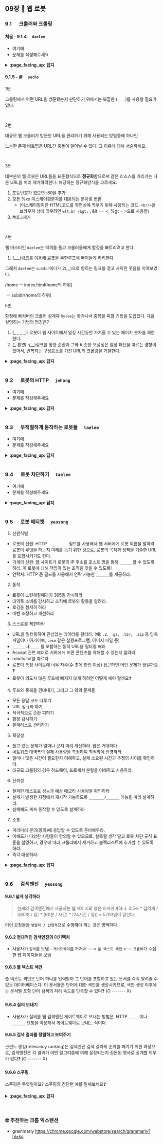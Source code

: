 ## 09장 :octopus: 웹 로봇

### 9.1 　  크롤러와 크롤링　 
#### 처음 - 9.1.4　 `daelee`
- 여기에
- 문제를 작성해주세요
<details>
<summary> <b> :page_facing_up: 답지 </b>  </summary>
<div markdown="1">
  
- 여기에
- 해설을 작성해주세요

</div>
</details>

#### 9.1.5 - 끝　 `secho`

1번

크롤링에서 어떤 URL을 방문했는지 판단하기 위해서는 복잡한 (____)를 사용할 필요가 있다.

<br>

2번

대규모 웹 크롤러가 방문한 URL을 관리하기 위해 사용되는 방법중에 하나인

느슨한 존재 비트맵은 URL간 충돌이 일어날 수 있다. 그 이유에 대해 서술하세요.

<br>


3번

대부분의 웹 로봇은 URL들을 표준형식으로 **정규화**함으로써 
같은 리소스를 가리키는 다른 URL을 미리 제거하려한다. 
해당하는 정규화방식을 고르세요.

1. 포트번호가 없으면 :80을 추가
2. 모든 %xx 이스케이핑문자를 대응되는 문자로 변환
   - (이스케이핑이란 HTML코드를 화면상에 띄우기 위해 사용되는 코드. 
   `<br/>`을 브라우저 상에 띄우려면 `&lt;br /&gt;` , &lt == <, %gt = >으로 사용함)
3. #태그제거

<br>

4번

웹 마스터인 `daelee`는 악의를 품고 크롤러들에게 함정을 빠트리려고 한다.

1. (___)링크를 이용해 로봇을 무한루프에 빠져들게 하려한다.

그래서  `daelee`는 `subdir`에다가  2(__)으로 향하는 링크를 걸고 사악한 웃음을 지어보였다.

/home   ㅡ index.html(home의 하위)

​    ㅡ   subdir(home의 하위)
<br>




5번

함정에 빠져버린 크롤러 설계자 `hylee`는 화가나서 중복을 피할 기법을 도입했다. 
다음 설명하는 기법의 명칭은?

1. (_ _ _ _): 로봇이 웹 사이트에서 일정 시간동안 가져올 수 있는 페이지 숫자를 제한한다.
2. (_ _발견) :(___)링크를 통한 순환과 그와 비슷한 오설정은 일정 패턴을 따르는 경향이 있어서, 
반복되는 구성요소를 가진 URL의 크롤링을 거절한다.



<details>
<summary> <b> :page_facing_up: 답지 </b>  </summary>
<div markdown="1">

1번

크롤링에서 어떤 URL을 방문했는지 판단하기 위해서는 복잡한 **(자료구조)**를 사용할 필요가 있다. 
-> URL은 굉장히 많기에 속도와 메모리사용에서 효과적인 자료구조를 사용해야한다.



2번

대규모 웹 크롤러가 방문한 URL을 관리하기 위해 사용되는 방법중에 하나인

느슨한 존재 비트맵은 URL간 충돌이 일어날 수 있다. 그 이유에 대해 서술하세요.

-> URL갯수는 잠재적으로 무한, 존재 비트는 유한하므로 같은 존재 비트에 두 URL이 매핑되어 충돌할 수 있다.



3번

대부분의 웹 로봇은 URL들을 표준형식으로 **정규화**함으로써 같은 리소스를 가리키는 다른 URL을 미리 제거하려한다. 
해당하는 정규화방식을 고르세요.

1. 포트번호가 없으면 :80을 추가
2. 모든 %xx 이스케이핑문자를 대응되는 문자로 변환
(이스케이핑이란 HTML코드를 화면상에 띄우기 위해 사용됨 `<br/>`을 브라우저 상에 띄우려면 `&lt;br /&gt;` , &lt = <, %gt = >으로 사용함)
3. #태그제거

=> 1,2,3번



4번

웹 마스터인 `daelee`는 악의를 품고 크롤러들에게 함정을 빠트리려고 한다.

1. (**심볼릭**)링크를 이용해 로봇을 무한루프에 빠져들게 하려한다.

그래서  `daelee`는 `subdir`에다가  2(**/home**)으로 향하는 링크를 걸고  사악한 웃음을 지어보였다.

/home   ㅡ index.html (home의 하위)

​    		ㅡ subdir (home의 하위)



5번

함정에 빠져버린 크롤러 설계자 `hylee`는 화가나서 중복을 피할 기법을 도입했다. 다음 설명하는 기법의 명칭은?

1. (**스로틀링**): 로봇이 웹 사이트에서 일정 시간동안 가져올 수 있는 페이지 숫자를 제한한다.
2. (**패턴**발견) :(**심볼릭**)링크를 통한 순환과 그와 비슷한 오설정은 일정 패턴을 따르는 경향이 있어서, 
반복되는 구성요소를 가진 URL의 크롤링을 거절한다.

</div>
</details>
<br>



### 9.2 　  로봇의 HTTP　 `jehong`
- 여기에
- 문제를 작성해주세요
<details>
<summary> <b> :page_facing_up: 답지 </b>  </summary>
<div markdown="1">
  
- 여기에
- 해설을 작성해주세요

</div>
</details>
<br>

### 9.3 　  부적절하게 동작하는 로봇들　 `taelee`
- 여기에
- 문제를 작성해주세요
<details>
<summary> <b> :page_facing_up: 답지 </b>  </summary>
<div markdown="1">
  
- 여기에
- 해설을 작성해주세요

</div>
</details>
<br>

### 9.4 　  로봇 차단하기　 `taelee`
- 여기에
- 문제를 작성해주세요
<details>
<summary> <b> :page_facing_up: 답지 </b>  </summary>
<div markdown="1">
  
- 여기에
- 해설을 작성해주세요

</div>
</details>
<br>

### 9.5 　  로봇 에티켓　 `yeosong`
1. 신원식별
- 로봇의 신원: HTTP `_________` 필드를 사용해서 웹 서버에게 로봇 이름을 말하라. 로봇이 무엇을 하는지 이해를 돕기 위한 것으로, 로봇의 목적과 정책을 기술한 URL을 포함시키기도 한다.
- 기계의 신원: 웹 사이트가 로봇의 IP 주소를 호스트 명을 통해 `______`할 수 있도록 하라. 이 로봇에 대해 책임이 있는 조직을 찾을 수 있도록!
- 연락처: HTTP 폼 필드를 사용해서 연락 가능한 `______`를 제공하라.

2. 동작
- 로봇이 노련해질때까지 365일 감시하라
- 대역폭 소비를 감시하고 조직에 로봇의 활동을 알려라. 
- 로깅을 철저히 하라
- 매번 조정하고 개선하라

3. 스스로를 제한하라
- URL을 필터링하여 관심없는 데이터를 걸러라. (예: `.Z, .gz, .tar, .zip` 등 압축파일이나 아카이브, `.exe` 같은 실행프로그램, 이미지 파일 등)
- `______`나 `____` 를 포함하는 동적 URL을 필터링 해라
- Accept 관련 헤더로 서버에게 어떤 콘텐츠를 이해할 수 있는지 알려라.
- robots.txt를 따르라
- 로봇이 특정 사이트에 너무 자주(수 초에 한번 이상) 접근하면 어떤 문제가 생길까요❓
- 로봇이 의도치 않은 루프에 빠지지 않게 하려면 어떻게 해야 할까요❓

4. 루프와 중복을 견뎌내기, 그리고 그 외의 문제들
- 모든 응답 코드 다루기
- URL 정규화 하기
- 적극적으로 순환 피하기
- 함정 감시하기
- 블랙리스트 관리하기

5. 확장성
- 풀고 있는 문제가 얼마나 큰지 미리 계산하라. 웹은 거대하다.
- 네트워크 대역폭의 실제 사용량을 측정하여 최적화에 반영하라.
- 얼마나 많은 시간이 필요한지 이해하고, 실제 소요된 시간과 추정의 차이를 확인하라.
- 대규모 크롤링의 경우 하드웨어, 프로세서 분할을 이해하고 사용하라.

6. 신뢰성
- 철저한 테스트로 성능과 예상 메모리 사용량을 확인하라
- 실패가 발생한 지점에서 재시작 가능하도록 `_______/______` 기능을 미리 설계하라.
- 실패해도 계속 동작할 수 있도록 설계하라

7. 소통
- 미리미리 문의(항의)에 응답할 수 있도록 준비해두라. 
- 이해도가 다양한 사람들이 항의할 수 있으므로, 설득할 생각 말고 로봇 차단 규칙 표준을 설명하고, 경우에 따라 크롤러에서 제거하고 블랙리스트에 추가할 수 있도록 하라.
- 즉각 대응하라. 



<details>
<summary> <b> :page_facing_up: 답지 </b>  </summary>
<div markdown="1">
  
1. 신원식별
- 로봇의 신원: HTTP `User-Agent` 필드를 사용해서 웹 서버에게 로봇 이름을 말하라. 로봇이 무엇을 하는지 이해를 돕기 위한 것으로, 로봇의 목적과 정책을 기술한 URL을 포함시키기도 한다.
- 기계의 신원: 웹 사이트가 로봇의 IP 주소를 호스트 명을 통해 `역방향 DNS`할 수 있도록 하라. 이 로봇에 대해 책임이 있는 조직을 찾을 수 있도록.
- 연락처: HTTP 폼 필드를 사용해서 연락 가능한 `이메일 주소`를 제공하라.

2. 동작
- 로봇이 노련해질때까지 365일 감시하라
- 대역폭 소비를 감시하고 조직에 로봇의 활동을 알려라. 
- 로깅을 철저히 하라
- 매번 조정하고 개선하라

3. 스스로를 제한하라
- URL을 필터링하여 관심없는 데이터를 걸러라. (예: `.Z, .gz, .tar, .zip` 등 압축파일이나 아카이브, `.exe` 같은 실행프로그램, 이미지 파일 등)
- `cgi`나 `?` 를 포함하는 동적 URL을 필터링 해라
- Accept 관련 헤더로 서버에게 어떤 콘텐츠를 이해할 수 있는지 알려라.
- robots.txt를 따르라
- 너무 자주 접근하면 어떤 문제가 생길까요❓ 트래픽을 다 막아서 사이트 주인이 항의를 할 수 있음.
- 로봇이 의도치 않은 루프에 빠지지 않게 하려면 어떻게 해야 할까요❓ 한 사이트에 대한 총 접근 횟수를 제한해야한다.

4. 루프와 중복을 견뎌내기, 그리고 그 외의 문제들
- 모든 응답 코드 다루기
- URL 정규화 하기
- 적극적으로 순환 피하기
- 함정 감시하기
- 블랙리스트 관리하기

5. 확장성
- 풀고 있는 문제가 얼마나 큰지 미리 계산하라. 웹은 거대하다.
- 네트워크 대역폭의 실제 사용량을 측정하여 최적화에 반영하라.
- 얼마나 많은 시간이 필요한지 이해하고, 실제 소요된 시간과 추정의 차이를 확인하라.
- 대규모 크롤링의 경우 하드웨어, 프로세서 분할을 이해하고 사용하라.

6. 신뢰성
- 철저한 테스트로 성능과 예상 메모리 사용량을 확인하라
- 실패가 발생한 지점에서 재시작 가능하도록 `체크포인트/재시작` 기능을 미리 설계하라.
- 실패해도 계속 동작할 수 있도록 설계하라

7. 소통
- 미리미리 문의(항의)에 응답할 수 있도록 준비해두라. 
- 이해도가 다양한 사람들이 항의할 수 있으므로, 설득할 생각 말고 로봇 차단 규칙 표준을 설명하고, 경우에 따라 크롤러에서 제거하고 블랙리스트에 추가할 수 있도록 하라.
- 즉각 대응하라. 

</div>
</details>
<br>

### 9.6 　  검색엔진　 `yeosong`

#### 9.6.1 넓게 생각하라
> 현재의 검색엔진에서 제공하는 웹 페이지의 양은 어마어마하다.
> 0.5초 * 십억개 / ((60초 / 일) * (60분 / 시간) * (24시간 / 일))  = 5700일이 걸린다.

이런 요청들을 `병렬적 / 선형적`으로 수행해야 하는 것은 명백하다.

#### 9.6.2 현대적인 검색엔진의 아키텍처
- 사용자가 `질의`를 보냄 - `게이트웨이`를 거쳐서 ---> `풀 텍스트 색인` <--- `크롤러`가 수집한 웹 페이지들을 보냄

#### 9.6.3 풀 텍스트 색인
풀 텍스트 색인은 단어 하나를 입력받아 그 단어를 포함하고 있는 문서를 즉각 알려줄 수 있는 데이터베이스다.
이 문서들은 단어에 대한 색인을 생성시키므로, 색인 생성 이후에는 문서별 포함 단어 검색의 처리 속도를 단축할 수 있다❓ (O ------- X)

#### 9.6.4 질의 보내기
- 사용자가 질의를 웹 검색엔진 게이트웨이로 보내는 방법은, HTTP `_____`이나 `______` 요청을 이용해서 게이트웨이로 보내는 식이다. 

#### 9.6.5 검색 결과를 정렬하고 보여주기
관련도 랭킹(relevancy ranking)은 검색엔진 검색 결과의 순위를 매기기 위한 과정으로, 검색엔진은 각 결과가 어떤 알고리즘에 의해 설정되는지 정돈된 명세로 공개할 의무가 있다❓ (O ------- X)

#### 9.6.6 스푸핑
스푸핑은 무엇일까요? 스푸핑의 간단한 예를 말해보세요❓

<details>
<summary> <b> :page_facing_up: 답지 </b>  </summary>
<div markdown="1">
  
#### 9.6.1 넓게 생각하라
> 현재의 검색엔진에서 제공하는 웹 페이지의 양은 어마어마하다.
> 0.5초 * 십억개 / ((60초 / 일) * (60분 / 시간) * (24시간 / 일))  = 5700일이 걸린다.

이런 요청들을 `병렬적`으로 수행해야 하는 것은 명백하다.

#### 9.6.2 현대적인 검색엔진의 아키텍처
- 사용자가 `질의`를 보냄 - `게이트웨이` -> `풀 텍스트 색인` <- `크롤러`가 수집한 웹 페이지들을 보냄

#### 9.6.3 풀 텍스트 색인
풀 텍스트 색인은 단어 하나를 입력받아 그 단어를 포함하고 있는 문서를 즉각 알려줄 수 있는 데이터베이스다.
이 문서들은 단어에 대한 색인을 생성시키므로, 색인 생성 이후에는 문서별 포함 단어 검색의 처리 속도를 단축할 수 있다. (X)
- 색인 생성 후에는 단어별로 이미 색인이 생성된 것이므로 다시 검색을 할 필요는 없다. 281p

#### 9.6.4 질의 보내기
- 사용자가 질의를 웹 검색엔진 게이트웨이로 보내는 방법은, HTTP `GET`이나 `POST` 요청을 이용해서 게이트웨이로 보내는 식이다. 

#### 9.6.5 검색 결과를 정렬하고 보여주기
관련도 랭킹(relevancy ranking)은 검색엔진 검색 결과의 순위를 매기기 위한 과정으로, 검색엔진은 각 결과가 어떤 알고리즘에 의해 설정되는지 정돈된 명세로 공개할 의무가 있다. (X)
- 가장 엄격하게 감춰진 비밀들이라고 한다.

#### 9.6.6 스푸핑
스푸핑은 무엇일까요? 스푸핑의 간단한 예를 말해보세요.
- [위키백과 스푸핑](https://ko.wikipedia.org/wiki/%EC%8A%A4%ED%91%B8%ED%95%91)
- 스푸핑은 속임을 통한 공격을 총칭한다. 본 책에서는 수많은 키워드만 나열한 가짜 페이지나, 특정 단어에 대한 가짜 페이지를 생성하는 게이트웨이 애플리케이션 등을 예로 들고 있다. 

</div>
</details>
<br>

<br>

### 🤓 추천하는 크롬 익스텐션
- grammarly https://chrome.google.com/webstore/search/grammarly?hl=ko

